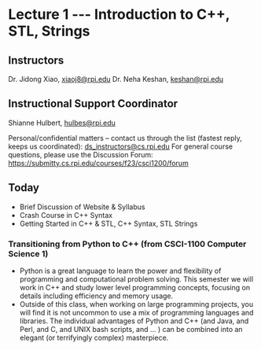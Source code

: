 # Lecture 1 --- Introduction to C++, STL, Strings

## Instructors

Dr. Jidong Xiao, xiaoj8@rpi.edu
Dr. Neha Keshan, keshan@rpi.edu

## Instructional Support Coordinator
Shianne Hulbert, hulbes@rpi.edu

Personal/confidential matters – contact us through the list (fastest reply, keeps us coordinated): ds_instructors@cs.rpi.edu
For general course questions, please use the Discussion Forum:
https://submitty.cs.rpi.edu/courses/f23/csci1200/forum

## Today

- Brief Discussion of Website & Syllabus
- Crash Course in C++ Syntax
- Getting Started in C++ & STL, C++ Syntax, STL Strings

### Transitioning from Python to C++ (from CSCI-1100 Computer Science 1)

- Python is a great language to learn the power and flexibility of programming and computational problem solving.  This semester we will work in C++ and study lower level programming concepts, focusing on details including efficiency and memory usage.
- Outside of this class, when working on large programming projects, you will find it is not uncommon to use a mix of programming languages and libraries.  The individual advantages of Python and C++ (and Java, and Perl, and C, and UNIX bash scripts, and ... ) can be combined into an elegant (or terrifyingly complex) masterpiece.

